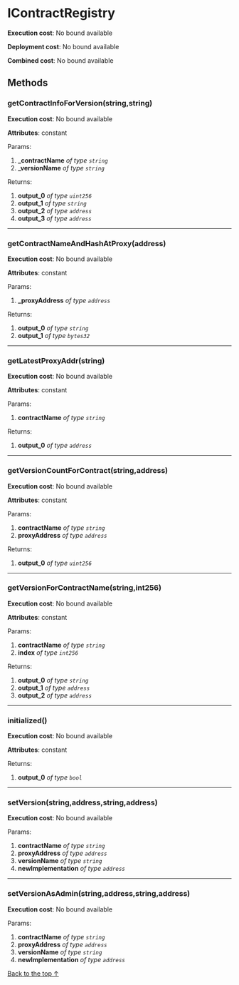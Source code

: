 # IContractRegistry


**Execution cost**: No bound available

**Deployment cost**: No bound available

**Combined cost**: No bound available




## Methods
### getContractInfoForVersion(string,string)


**Execution cost**: No bound available

**Attributes**: constant


Params:

1. **_contractName** *of type `string`*
2. **_versionName** *of type `string`*

Returns:


1. **output_0** *of type `uint256`*
2. **output_1** *of type `string`*
3. **output_2** *of type `address`*
4. **output_3** *of type `address`*

--- 
### getContractNameAndHashAtProxy(address)


**Execution cost**: No bound available

**Attributes**: constant


Params:

1. **_proxyAddress** *of type `address`*

Returns:


1. **output_0** *of type `string`*
2. **output_1** *of type `bytes32`*

--- 
### getLatestProxyAddr(string)


**Execution cost**: No bound available

**Attributes**: constant


Params:

1. **contractName** *of type `string`*

Returns:


1. **output_0** *of type `address`*

--- 
### getVersionCountForContract(string,address)


**Execution cost**: No bound available

**Attributes**: constant


Params:

1. **contractName** *of type `string`*
2. **proxyAddress** *of type `address`*

Returns:


1. **output_0** *of type `uint256`*

--- 
### getVersionForContractName(string,int256)


**Execution cost**: No bound available

**Attributes**: constant


Params:

1. **contractName** *of type `string`*
2. **index** *of type `int256`*

Returns:


1. **output_0** *of type `string`*
2. **output_1** *of type `address`*
3. **output_2** *of type `address`*

--- 
### initialized()


**Execution cost**: No bound available

**Attributes**: constant



Returns:


1. **output_0** *of type `bool`*

--- 
### setVersion(string,address,string,address)


**Execution cost**: No bound available


Params:

1. **contractName** *of type `string`*
2. **proxyAddress** *of type `address`*
3. **versionName** *of type `string`*
4. **newImplementation** *of type `address`*


--- 
### setVersionAsAdmin(string,address,string,address)


**Execution cost**: No bound available


Params:

1. **contractName** *of type `string`*
2. **proxyAddress** *of type `address`*
3. **versionName** *of type `string`*
4. **newImplementation** *of type `address`*


[Back to the top ↑](#icontractregistry)
